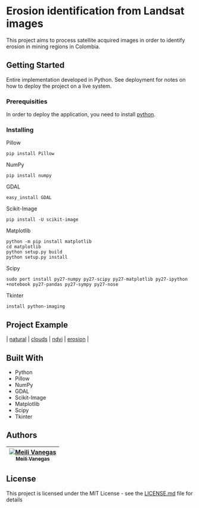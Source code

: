 # Erosion identification from Landsat images

This project aims to process satellite acquired images in order to identify erosion in mining regions in Colombia.

## Getting Started

Entire implementation developed in Python. See deployment for notes on how to deploy the project on a live system.

### Prerequisities

In order to deploy the application, you need to install [python](https://www.python.org/downloads/).

### Installing

Pillow
```
pip install Pillow
```
NumPy
```
pip install numpy
```
GDAL
```
easy_install GDAL
```
Scikit-Image
```
pip install -U scikit-image
```
Matplotlib
```
python -m pip install matplotlib
cd matplotlib
python setup.py build
python setup.py install

```
Scipy
```
sudo port install py27-numpy py27-scipy py27-matplotlib py27-ipython +notebook py27-pandas py27-sympy py27-nose
```
Tkinter
```
install python-imaging
```

## Project Example

| [natural](examples/natural.png) | [clouds](examples/clouds.png) | [ndvi](examples/ndvi.png) | [erosion](examples/erosion.png) |

## Built With

* Python
* Pillow
* NumPy
* GDAL
* Scikit-Image
* Matplotlib
* Scipy
* Tkinter

## Authors

<!-- Contributors table START -->
| [![Meili Vanegas](https://avatars.githubusercontent.com/mvanegas10?s=100)<br /><sub>Meili Vanegas</sub>](https://github.com/mvanegas10)<br /> |
| :---: |

<!-- Contributors table END -->

## License

This project is licensed under the MIT License - see the [LICENSE.md](LICENSE.md) file for details
